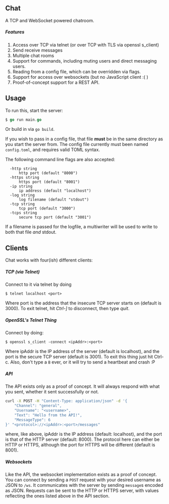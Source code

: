 Chat
---

A TCP and WebSocket powered chatroom.

##### Features

1. Access over TCP via telnet (or over TCP with TLS via openssl s_client)
2. Send receive messages
3. Multiple chat rooms
4. Support for commands, including muting users and direct messaging users.
5. Reading from a config file, which can be overridden via flags.
6. Support for access over websockets (but no JavaScript client :( )
7. Proof-of-concept support for a REST API.

Usage
---

To run this, start the server:

```go
$ go run main.go
```

Or build in via `go build`.

If you wish to pass in a config file, that file **must** be in the same directory as you start the server from. The config file currently must been named `config.toml`, and requires valid TOML syntax.

The following command line flags are also accepted:

```
  -http string
      http port (default "8000")
  -https string
      https port (default "8001")
  -ip string
      ip address (default "localhost")
  -log string
      log filename (default "stdout")
  -tcp string
      tcp port (default "3000")
  -tcps string
      secure tcp port (default "3001")
```

If a filename is passed for the logfile, a multiwriter will be used to write to both that file _and_ stdout.

Clients
---

Chat works with four(ish) different clients:

##### TCP (via Telnet)

Connect to it via telnet by doing

```
$ telnet localhost <port>
```

Where port is the address that the insecure TCP server starts on (default is 3000). To exit telnet, hit _Ctrl-]_ to disconnect, then type _quit_.

##### OpenSSL's Telnet Thing

Connect by doing:

```
$ openssl s_client -connect <ipAddr>:<port>
```

Where ipAddr is the IP address of the server (default is localhost), and the port is the secure TCP server (default is 3001). To exit this thing just hit Ctrl-c. Also, don't type a `B` ever, or it will try to send a heartbeat and crash :P

##### API

The API exists only as a proof of concept. It will always respond with what you sent, whether it sent successfully or not.

```bash
curl -X POST -H "Content-Type: application/json" -d '{
    "Channel": "general",
    "Username": "<username>",
    "Text": "Hello from the API!",
    "MessageType": 6
}' "<protocol>://<ipAddr>:<port>/messages"
```

where, like above, ipAddr is the IP address (default: localhost), and the port is that of the HTTP server (default: 8000). The protocol here can either be HTTP or HTTPS, although the port for HTTPS will be different (default is 8001).

##### Websockets

Like the API, the websocket implementation exists as a proof of concept. You can connect by sending a `POST` request with your desired username as JSON to `/ws`. It communicates with the server by sending `message`s encoded as JSON. Requests can be sent to the HTTP or HTTPS server, with values reflecting the ones listed above in the API section.
